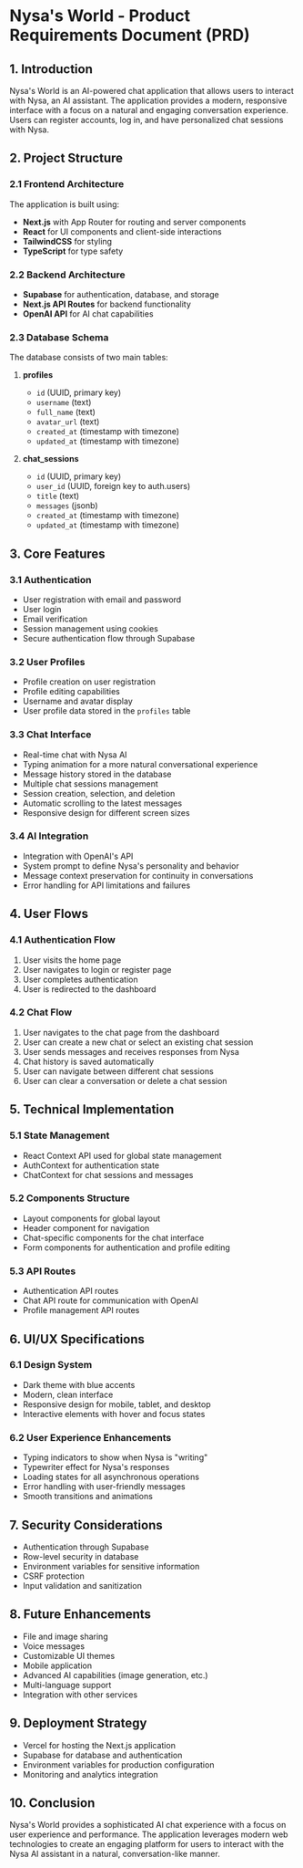 # Nysa's World - Product Requirements Document (PRD)

## 1. Introduction

Nysa's World is an AI-powered chat application that allows users to interact with Nysa, an AI assistant. The application provides a modern, responsive interface with a focus on a natural and engaging conversation experience. Users can register accounts, log in, and have personalized chat sessions with Nysa.

## 2. Project Structure

### 2.1 Frontend Architecture

The application is built using:
- **Next.js** with App Router for routing and server components
- **React** for UI components and client-side interactions
- **TailwindCSS** for styling
- **TypeScript** for type safety

### 2.2 Backend Architecture

- **Supabase** for authentication, database, and storage
- **Next.js API Routes** for backend functionality
- **OpenAI API** for AI chat capabilities

### 2.3 Database Schema

The database consists of two main tables:

1. **profiles**
   - `id` (UUID, primary key)
   - `username` (text)
   - `full_name` (text)
   - `avatar_url` (text)
   - `created_at` (timestamp with timezone)
   - `updated_at` (timestamp with timezone)

2. **chat_sessions**
   - `id` (UUID, primary key)
   - `user_id` (UUID, foreign key to auth.users)
   - `title` (text)
   - `messages` (jsonb)
   - `created_at` (timestamp with timezone)
   - `updated_at` (timestamp with timezone)

## 3. Core Features

### 3.1 Authentication

- User registration with email and password
- User login
- Email verification
- Session management using cookies
- Secure authentication flow through Supabase

### 3.2 User Profiles

- Profile creation on user registration
- Profile editing capabilities
- Username and avatar display
- User profile data stored in the `profiles` table

### 3.3 Chat Interface

- Real-time chat with Nysa AI
- Typing animation for a more natural conversational experience
- Message history stored in the database
- Multiple chat sessions management
- Session creation, selection, and deletion
- Automatic scrolling to the latest messages
- Responsive design for different screen sizes

### 3.4 AI Integration

- Integration with OpenAI's API
- System prompt to define Nysa's personality and behavior
- Message context preservation for continuity in conversations
- Error handling for API limitations and failures

## 4. User Flows

### 4.1 Authentication Flow

1. User visits the home page
2. User navigates to login or register page
3. User completes authentication
4. User is redirected to the dashboard

### 4.2 Chat Flow

1. User navigates to the chat page from the dashboard
2. User can create a new chat or select an existing chat session
3. User sends messages and receives responses from Nysa
4. Chat history is saved automatically
5. User can navigate between different chat sessions
6. User can clear a conversation or delete a chat session

## 5. Technical Implementation

### 5.1 State Management

- React Context API used for global state management
- AuthContext for authentication state
- ChatContext for chat sessions and messages

### 5.2 Components Structure

- Layout components for global layout
- Header component for navigation
- Chat-specific components for the chat interface
- Form components for authentication and profile editing

### 5.3 API Routes

- Authentication API routes
- Chat API route for communication with OpenAI
- Profile management API routes

## 6. UI/UX Specifications

### 6.1 Design System

- Dark theme with blue accents
- Modern, clean interface
- Responsive design for mobile, tablet, and desktop
- Interactive elements with hover and focus states

### 6.2 User Experience Enhancements

- Typing indicators to show when Nysa is "writing"
- Typewriter effect for Nysa's responses
- Loading states for all asynchronous operations
- Error handling with user-friendly messages
- Smooth transitions and animations

## 7. Security Considerations

- Authentication through Supabase
- Row-level security in database
- Environment variables for sensitive information
- CSRF protection
- Input validation and sanitization

## 8. Future Enhancements

- File and image sharing
- Voice messages
- Customizable UI themes
- Mobile application
- Advanced AI capabilities (image generation, etc.)
- Multi-language support
- Integration with other services

## 9. Deployment Strategy

- Vercel for hosting the Next.js application
- Supabase for database and authentication
- Environment variables for production configuration
- Monitoring and analytics integration

## 10. Conclusion

Nysa's World provides a sophisticated AI chat experience with a focus on user experience and performance. The application leverages modern web technologies to create an engaging platform for users to interact with the Nysa AI assistant in a natural, conversation-like manner. 